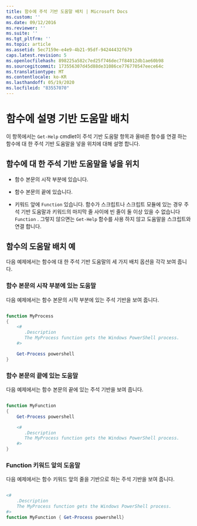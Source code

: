 ```yaml
---
title: 함수에 주석 기반 도움말 배치 | Microsoft Docs
ms.custom: ''
ms.date: 09/12/2016
ms.reviewer: ''
ms.suite: ''
ms.tgt_pltfrm: ''
ms.topic: article
ms.assetid: 5ec7159e-e4e9-4b21-95df-94244432f679
caps.latest.revision: 5
ms.openlocfilehash: 898225a582c7ed25f746dec7f84012db1ae60b98
ms.sourcegitcommit: 173556307d45d88de31086ce776770547eece64c
ms.translationtype: MT
ms.contentlocale: ko-KR
ms.lasthandoff: 05/19/2020
ms.locfileid: "83557070"
---
```

# <a name="placing-comment-based-help-in-functions"></a>함수에 설명 기반 도움말 배치

이 항목에서는 `Get-Help` cmdlet이 주석 기반 도움말 항목과 올바른 함수를 연결 하는 함수에 대 한 주석 기반 도움말을 넣을 위치에 대해 설명 합니다.

## <a name="where-to-place-comment-based-help-for-a-function"></a>함수에 대 한 주석 기반 도움말을 넣을 위치

- 함수 본문의 시작 부분에 있습니다.

- 함수 본문의 끝에 있습니다.

- 키워드 앞에 `Function` 있습니다. 함수가 스크립트나 스크립트 모듈에 있는 경우 주석 기반 도움말과 키워드의 마지막 줄 사이에 빈 줄이 둘 이상 있을 수 없습니다 `Function` . 그렇지 않으면는 `Get-Help` 함수를 사용 하지 않고 도움말을 스크립트와 연결 합니다.

## <a name="examples-of-help-placement-in-a-function"></a>함수의 도움말 배치 예

 다음 예제에서는 함수에 대 한 주석 기반 도움말의 세 가지 배치 옵션을 각각 보여 줍니다.

### <a name="help-at-the-beginning-of-a-function-body"></a>함수 본문의 시작 부분에 있는 도움말

 다음 예제에서는 함수 본문의 시작 부분에 있는 주석 기반을 보여 줍니다.

```powershell

function MyProcess
{
    <#
       .Description
       The MyProcess function gets the Windows PowerShell process.
    #>

    Get-Process powershell
}

```

### <a name="help-at-the-end-of-a-function-body"></a>함수 본문의 끝에 있는 도움말

 다음 예제에서는 함수 본문의 끝에 있는 주석 기반을 보여 줍니다.

```powershell

function MyFunction
{
    Get-Process powershell

    <#
       .Description
       The MyProcess function gets the Windows PowerShell process.
    #>
}

```

### <a name="help-before-the-function-keyword"></a>Function 키워드 앞의 도움말

 다음 예제에서는 함수 키워드 앞의 줄을 기반으로 하는 주석 기반을 보여 줍니다.

```powershell

<#
    .Description
    The MyProcess function gets the Windows PowerShell process.
#>
function MyFunction { Get-Process powershell}

```
